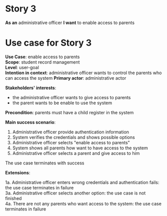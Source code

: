 # Story 3
**As an** administrative officer
**I want** to enable access to parents

# Use case for Story 3
**Use Case**: enable access to parents  
**Scope**: student record management  
**Level**: user-goal  
**Intention in context**: administrative officer wants to control the parents who can access the system
**Primary actor**: administrative actor  

**Stakeholders' interests**:
* the administrative officer wants to give access to parents
* the parent wants to be enable to use the system

**Precondition**: parents must have a child register in the system

**Main success scenario**: 
1. Administrative officer provide authentication information
2. System verifies the credentials and shows possible options
3. Administrative officer selects "enable access to parents"
4. System shows all parents how want to have access to the system
5. Administrative officer selects a parent and give access to him

The use case terminates with success

**Extensions**:

1a. Administrative officer enters wrong credentials and authentication fails: the use case terminates in failure  
3a. Administrative officer selects another option: the use case is not finished  
4a. There are not any parents who want access to the system: the use case terminates in failure

 

